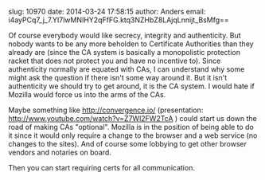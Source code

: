 slug:    10970
date:    2014-03-24 17:58:15
author:  Anders
email:   i4ayPCq7_j_7.YI7lwMNIHY2qFfFG.ktq3NZHbZ8LAjqLnnijt_BsMfg==

Of course everybody would like secrecy, integrity and
authenticity. But nobody wants to be any more beholden to Certificate
Authorities than they already are (since the CA system is basically a
monopolistic protection racket that does not protect you and have no
incentive to). Since authenticity normally are equated with CAs, I can
understand why some might ask the question if there isn't some way
around it. But it isn't authenticity we should try to get around, it
is the CA system. I would hate if Mozilla would force us into the arms
of the CAs.

Maybe something like http://convergence.io/ (presentation:
http://www.youtube.com/watch?v=Z7Wl2FW2TcA ) could start us down the
road of making CAs "optional". Mozilla is in the position of being
able to do it since it would only require a change to the browser and
a web service (no changes to the sites). And of course some lobbying
to get other browser vendors and notaries on board.

Then you can start requiring certs for all communication.

